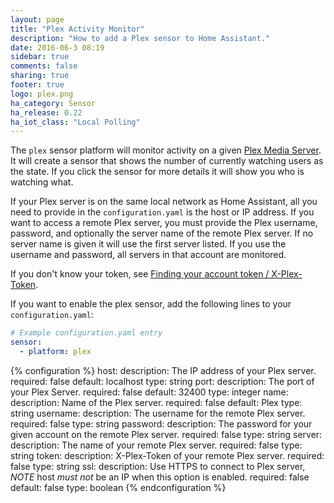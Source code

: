 ```yaml
---
layout: page
title: "Plex Activity Monitor"
description: "How to add a Plex sensor to Home Assistant."
date: 2016-06-3 08:19
sidebar: true
comments: false
sharing: true
footer: true
logo: plex.png
ha_category: Sensor
ha_release: 0.22
ha_iot_class: "Local Polling"
---
```


The `plex` sensor platform will monitor activity on a given [Plex Media Server](https://plex.tv/). It will create a sensor that shows the number of currently watching users as the state. If you click the sensor for more details it will show you who is watching what.

If your Plex server is on the same local network as Home Assistant, all you need to provide in the `configuration.yaml` is the host or IP address. If you want to access a remote Plex server, you must provide the Plex username, password, and optionally the server name of the remote Plex server. If no server name is given it will use the first server listed. If you use the username and password, all servers in that account are monitored.

If you don't know your token, see [Finding your account token / X-Plex-Token](https://support.plex.tv/hc/en-us/articles/204059436).

If you want to enable the plex sensor, add the following lines to your `configuration.yaml`:

```yaml
# Example configuration.yaml entry
sensor:
  - platform: plex
```

{% configuration %}
host:
  description: The IP address of your Plex server.
  required: false
  default: localhost
  type: string
port:
  description: The port of your Plex Server.
  required: false
  default: 32400
  type: integer
name:
  description: Name of the Plex server.
  required: false
  default: Plex
  type: string
username:
  description: The username for the remote Plex server.
  required: false
  type: string
password:
  description: The password for your given account on the remote Plex server.
  required: false
  type: string
server:
  description: The name of your remote Plex server.
  required: false
  type: string
token:
  description: X-Plex-Token of your remote Plex server.
  required: false
  type: string
ssl:
  description: Use HTTPS to connect to Plex server, *NOTE* host *must not* be an IP when this option is enabled.
  required: false
  default: false
  type: boolean
{% endconfiguration %}
